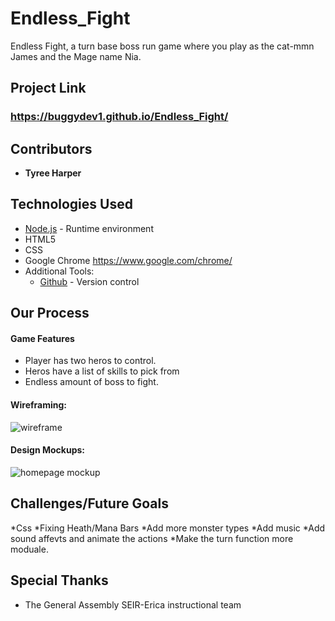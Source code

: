 # Endless_Fight
Endless Fight, a turn base boss run game where you play  as the cat-mmn James and the Mage name Nia. 

## Project Link
### https://buggydev1.github.io/Endless_Fight/


## Contributors
* **Tyree Harper** 


## Technologies Used
* [Node.js](https://nodejs.org/en/) - Runtime environment
* HTML5
* CSS
* Google Chrome https://www.google.com/chrome/ 
* Additional Tools: 
  * [Github](https://github.com/) - Version control
    
   
## Our Process

#### Game Features
* Player has two heros to control.
* Heros have a list of skills to pick from
* Endless amount of boss to fight.


#### Wireframing:
![wireframe](https://imgur.com/58jM6JP "Wireframe")


#### Design Mockups:
![homepage mockup](https://imgur.com/4r4Te9D)


## Challenges/Future Goals
*Css
*Fixing Heath/Mana Bars
*Add more monster types
*Add music
*Add sound affevts and animate the actions
*Make the turn function more moduale.


## Special Thanks
* The General Assembly SEIR-Erica instructional team
